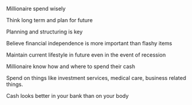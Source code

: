 Millionaire spend wisely

Think long term and plan for future 

Planning and structuring is key 

Believe financial independence is more important than flashy items 

Maintain current lifestyle in future even in the event of recession

Millionaire know how and where to spend their cash

Spend on things like investment services, medical care, business related things.

Cash looks better in your bank than on your body